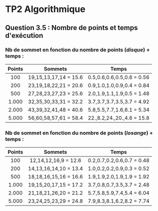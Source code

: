 # TP2 Algorithmique

## Question 3.5 : Nombre de points et temps d'exécution

### Nb de sommet en fonction du nombre de points (*disque*) + temps :

| Points | Sommets               | Temps                      |
|:------:|:---------------------:|:--------------------------:|
|    100 | 19,15,13,17,14 = 15.6 | 0.5,0.6,0.6,0.5,0.6 = 0.56 |
|    200 | 23,19,18,22,21 = 20.6 | 0.9,1.0,1.0,0.9,0.4 = 0.84 | 
|    500 | 27,28,23,27,23 = 25.6 | 2.0,1.9,1.1,1.9,0.5 = 1.48 |   
|  1.000 | 32,35,30,33,31 = 32.2 | 3.7,3.7,3.7,3.5,3.7 = 4.92 | 
|  2.000 | 43,39,32,41,48 = 40.6 | 5.8,5.5,7.7,1.6,6.1 = 5.34 | 
|  5.000 | 56,60,58,57,61 = 58.4 | 22.,8.2,24.,20.,4.6 = 15.8 |

### Nb de sommet en fonction du nombre de points (*losange*) + temps :

| Points | Sommets               | Temps                      |
|:------:|:---------------------:|:--------------------------:|
|    100 | 12,14,12,16,9  = 12.6 | 0.2,0.7,0.2,0.6,0.7 = 0.48 | 
|    200 | 14,13,16,14,10 = 13.4 | 1.0,0.2,0.2,0.9,0.3 = 0.52 |  
|    500 | 18,18,16,15,16 = 16.6 | 1.9,1.9,2.0,1.9,1.9 = 1.92 | 
|  1.000 | 19,15,20,17,15 = 17.2 | 3.7,0.8,0.7,3.5,3.7 = 2.48 | 
|  2.000 | 21,18,21,26,20 = 21.2 | 5.7,5.8,5.9,7.4,5.4 = 6.04 | 
|  5.000 | 23,24,25,23,29 = 24.8 | 7.9,8.3,8.1,6.2,8.2 = 7.74 | 
